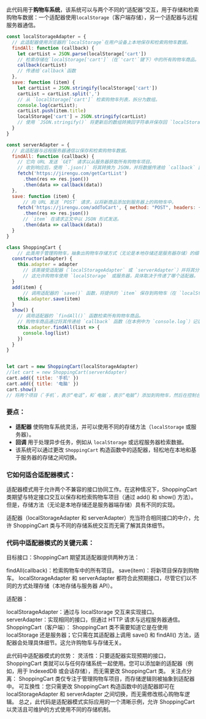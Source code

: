此代码用于**购物车系统**，该系统可以与两个不同的“适配器”交互，用于存储和检索购物车数据：一个适配器使用`localStorage`（客户端存储），另一个适配器与远程服务器通信。

```js
const localStorageAdapter = { 
  // 此适配器使用浏览器的`localStorage`在用户设备上本地保存和检索购物车数据。
  findAll: function (callback) {
    let cartList = JSON.parse(localStorage['cart'])
    // 检索存储在`localStorage['cart']`（在`'cart'`键下）中的所有购物车商品。
    callback(cartList)
    // 传递给`callback`函数
  },
  save: function (item) {
    let cartList = JSON.stringify(localStorage['cart'])
    cartList = cartList.split(',')
    // 从 `localStorage['cart']` 检索购物车列表，拆分为数组。
    console.log(cartList);
    cartList.push(item.title)
    localStorage['cart'] = JSON.stringify(cartList)
    // 使用 `JSON.stringify()` 将更新后的数组转换回字符串并保存回 `localStorage['cart']`。
  }
}

const serverAdapter = {
  // 此适配器与远程服务器通信以保存和检索购物车数据。
  findAll: function (callback) {
	// 它向 URL 发送 `GET` 请求以从服务器获取所有购物车项目。
	// 收到响应后，使用 `.json()` 将其转换为 JSON，并将数据传递给 `callback` 函数。
    fetch('https://jirengu.com/getCartList')
      .then(res => res.json())
      .then(data => callback(data))
  },
  save: function (item) {
      // 向 URL 发送 `POST` 请求，以将新商品添加到服务器上的购物车中。
    fetch('https://jirengu.com/addToCart', { method: "POST", headers: { "Content-Type": "application/json" }, body: JSON.stringify(item) })
      .then(res => res.json())
      // `item` 在请求正文中以 JSON 形式发送。
      .then(data => callback(data))
  }
}

class ShoppingCart {
    // 此类用于管理购物车，抽象出购物车存储方式（无论是本地存储还是服务器存储）的细节。
  constructor(adapter) {
    this.adapter = adapter
      // 该类接受适配器（`localStorageAdapter` 或 `serverAdapter`）并将其分配给 `this.adapter`。
      // 这允许购物车使用 `localStorage` 或服务器，具体取决于传递了哪个适配器。
  }
  add(item) {
      // 调用适配器的 `save()` 函数，将提供的 `item` 保存到购物车（在 `localStorage` 中或服务器上，具体取决于适配器）。
    this.adapter.save(item)
  }
  show() {
    // 调用适配器的 `findAll()` 函数检索所有购物车商品。
	// 购物车商品通过将其传递给 `callback` 函数（在本例中为 `console.log`）记录到控制台。
    this.adapter.findAll(list => {
      console.log(list)
    })
  }
}


let cart = new ShoppingCart(localStorageAdapter)
//let cart = new ShoppingCart(serverAdapter)
cart.add({ title: '手机' })
cart.add({ title: '电脑' })
cart.show()
// 将两个项目（`手机`，表示“电话”，和`电脑`，表示“电脑”）添加到购物车，然后在控制台中显示购物车的内容。
```

### 要点：
- **适配器** 使购物车系统灵活，并可以使用不同的存储方法（`localStorage` 或服务器）。
- **回调** 用于处理异步任务，例如从 `localStorage` 或远程服务器检索数据。
- 该系统可以通过更改 `ShoppingCart` 构造函数中的适配器，轻松地在本地和基于服务器的存储之间切换。

### 它如何适合适配器模式：

适配器模式用于允许两个不兼容的接口协同工作。在这种情况下，ShoppingCart 类期望与特定接口交互以保存和检索购物车项目（通过 add() 和 show() 方法）。但是，存储方法（无论是本地存储还是服务器端存储）具有不同的实现。

适配器（localStorageAdapter 和 serverAdapter）充当符合相同接口的中介，允许 ShoppingCart 类与不同的存储系统交互而无需了解其具体细节。

### 代码中适配器模式的关键元素：

目标接口：ShoppingCart 期望其适配器提供两种方法：

findAll(callback)：检索购物车中的所有项目。
save(item)：将新项目保存到购物车。
localStorageAdapter 和 serverAdapter 都符合此预期接口，尽管它们以不同的方式处理存储（本地存储与服务器 API）。

适配器：

localStorageAdapter：通过与 localStorage 交互来实现接口。
serverAdapter：实现相同的接口，但通过 HTTP 请求与远程服务器通信。
ShoppingCart（客户端）： ShoppingCart 类不需要知道它是在使用 localStorage 还是服务器；它只需在其适配器上调用 save() 和 findAll() 方法，适配器会处理具体细节。这允许购物车与存储无关。

此代码中适配器模式的优势：
灵活性：只要适配器实现预期的接口， ShoppingCart 类就可以与任何存储系统一起使用。您可以添加新的适配器（例如，用于 IndexedDB 或会话存储），而无需更改 ShoppingCart 类。
关注点分离： ShoppingCart 类仅专注于管理购物车项目，而存储逻辑则被抽象到适配器中。
可互换性：您只需更改 ShoppingCart 构造函数中的适配器即可在 localStorageAdapter 和 serverAdapter 之间切换，而无需修改核心购物车逻辑。
总之，此代码是适配器模式实际应用的一个清晰示例，允许 ShoppingCart 以灵活且可维护的方式使用不同的存储机制。